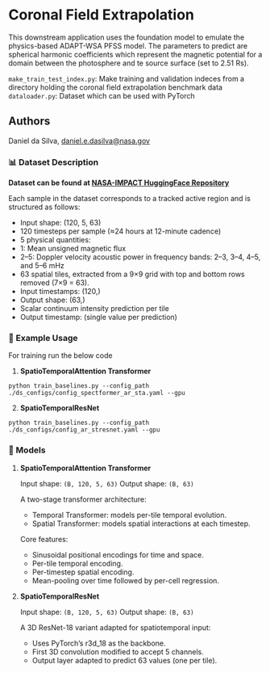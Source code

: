 # Coronal Field Extrapolation

This downstream application uses the foundation model to emulate the physics-based ADAPT-WSA PFSS model. The parameters to predict are spherical harmonic coefficients which represent the magnetic potential for a domain between the photosphere and te source surface (set to 2.51 Rs). 

`make_train_test_index.py`: Make training and validation indeces from a directory holding the coronal field extrapolation benchmark data
`dataloader.py`: Dataset which can be used with PyTorch

## Authors
Daniel da Silva, [daniel.e.dasilva@nasa.gov](daniel.e.dasilva@nasa.gov)

### 📊 Dataset Description

**Dataset can be found at [NASA-IMPACT HuggingFace Repository](https://huggingface.co/datasets/nasa-impact/ar_emergence)**

Each sample in the dataset corresponds to a tracked active region and is structured as follows:
- Input shape: (120, 5, 63)
- 120 timesteps per sample (≈24 hours at 12-minute cadence)
- 5 physical quantities:
- 1: Mean unsigned magnetic flux
- 2–5: Doppler velocity acoustic power in frequency bands: 2–3, 3–4, 4–5, and 5–6 mHz
- 63 spatial tiles, extracted from a 9×9 grid with top and bottom rows removed (7×9 = 63).
- Input timestamps: (120,)
- Output shape: (63,)
- Scalar continuum intensity prediction per tile
- Output timestamp:  (single value per prediction)


### 🚀 Example Usage

For training run the below code

1. **SpatioTemporalAttention Transformer**
```
python train_baselines.py --config_path ./ds_configs/config_spectformer_ar_sta.yaml --gpu 
```

2. **SpatioTemporalResNet**
```
python train_baselines.py --config_path ./ds_configs/config_ar_stresnet.yaml --gpu 
```

### 🧠 Models

1. **SpatioTemporalAttention Transformer**

    Input shape: `(B, 120, 5, 63)`
    Output shape: `(B, 63)`

    A two-stage transformer architecture:
    - Temporal Transformer: models per-tile temporal evolution.
    - Spatial Transformer: models spatial interactions at each timestep.

    Core features:
    - Sinusoidal positional encodings for time and space.
    - Per-tile temporal encoding.
    - Per-timestep spatial encoding.
    - Mean-pooling over time followed by per-cell regression.


2. **SpatioTemporalResNet**

    Input shape: `(B, 120, 5, 63)`
    Output shape: `(B, 63)`

    A 3D ResNet-18 variant adapted for spatiotemporal input:
    - Uses PyTorch’s r3d_18 as the backbone.
    - First 3D convolution modified to accept 5 channels.
    - Output layer adapted to predict 63 values (one per tile).